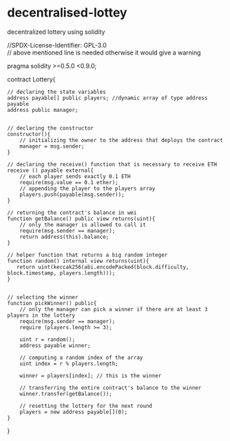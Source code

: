 # decentralised-lottey
decentralized lottery using solidity


//SPDX-License-Identifier: GPL-3.0  
// above mentioned line is needed otherwise it would give a warning
 
pragma solidity >=0.5.0 <0.9.0;
 
contract Lottery{
    
    // declaring the state variables
    address payable[] public players; //dynamic array of type address payable
    address public manager; 
    
    
    // declaring the constructor
    constructor(){
        // initializing the owner to the address that deploys the contract
        manager = msg.sender; 
    }
    
    // declaring the receive() function that is necessary to receive ETH
    receive () payable external{
        // each player sends exactly 0.1 ETH 
        require(msg.value == 0.1 ether);
        // appending the player to the players array
        players.push(payable(msg.sender));
    }
    
    // returning the contract's balance in wei
    function getBalance() public view returns(uint){
        // only the manager is allowed to call it
        require(msg.sender == manager);
        return address(this).balance;
    }
    
    // helper function that returns a big random integer
    function random() internal view returns(uint){
       return uint(keccak256(abi.encodePacked(block.difficulty, block.timestamp, players.length)));
    }
    
    
    // selecting the winner
    function pickWinner() public{
        // only the manager can pick a winner if there are at least 3 players in the lottery
        require(msg.sender == manager);
        require (players.length >= 3);
        
        uint r = random();
        address payable winner;
        
        // computing a random index of the array
        uint index = r % players.length;
    
        winner = players[index]; // this is the winner
        
        // transferring the entire contract's balance to the winner
        winner.transfer(getBalance());
        
        // resetting the lottery for the next round
        players = new address payable[](0);
    }
 
}
